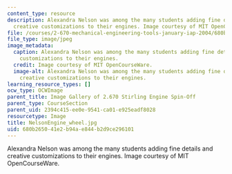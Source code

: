 ```yaml
---
content_type: resource
description: Alexandra Nelson was among the many students adding fine details and
  creative customizations to their engines. Image courtesy of MIT OpenCourseWare.
file: /courses/2-670-mechanical-engineering-tools-january-iap-2004/680b265041e2b94ae844b2d9ce296101_NelsonEngine_wheel.jpg
file_type: image/jpeg
image_metadata:
  caption: Alexandra Nelson was among the many students adding fine details and creative
    customizations to their engines.
  credit: Image courtesy of MIT OpenCourseWare.
  image-alt: Alexandra Nelson was among the many students adding fine details and
    creative customizations to their engines.
learning_resource_types: []
ocw_type: OCWImage
parent_title: Image Gallery of 2.670 Stirling Engine Spin-Off
parent_type: CourseSection
parent_uid: 2394c415-ee0e-9541-ca01-e925eadf8028
resourcetype: Image
title: NelsonEngine_wheel.jpg
uid: 680b2650-41e2-b94a-e844-b2d9ce296101
---
```

Alexandra Nelson was among the many students adding fine details and creative customizations to their engines. Image courtesy of MIT OpenCourseWare.

